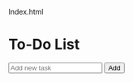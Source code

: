 Index.html

<!DOCTYPE html>
<html lang="en">
<head>
  <meta charset="UTF-8">
  <meta name="viewport" content="width=device-width, initial-scale=1.0">
  <title>To-Do List</title>
  <link rel="stylesheet" type="text/css" href="styles.css">
</head>
<body>
<div class="container">
        <h1>To-Do List</h1>
        <div class="input-wrapper">
          <input type="text" id="taskInput" placeholder="Add new task">
          <button id="addTaskBtn">Add</button>
        </div>
        <ul id="taskList"></ul>
      </div>
      <script src="scripts.js"></script>
</body>
</html>

